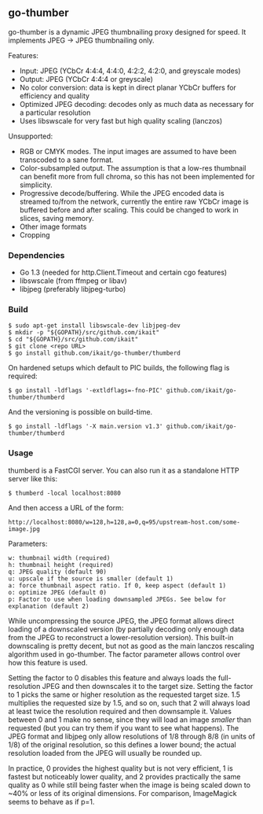 ## go-thumber

go-thumber is a dynamic JPEG thumbnailing proxy designed for speed. It
implements JPEG -> JPEG thumbnailing only.

Features:
* Input: JPEG (YCbCr 4:4:4, 4:4:0, 4:2:2, 4:2:0, and greyscale modes)
* Output: JPEG (YCbCr 4:4:4 or greyscale)
* No color conversion: data is kept in direct planar YCbCr buffers for efficiency and quality
* Optimized JPEG decoding: decodes only as much data as necessary for a particular resolution
* Uses libswscale for very fast but high quality scaling (lanczos)

Unsupported:
* RGB or CMYK modes. The input images are assumed to have been transcoded to a sane format.
* Color-subsampled output. The assumption is that a low-res thumbnail can benefit more from full chroma, so this has not been implemented for simplicity.
* Progressive decode/buffering. While the JPEG encoded data is streamed to/from
  the network, currently the entire raw YCbCr image is buffered before and after
  scaling. This could be changed to work in slices, saving memory.
* Other image formats
* Cropping


### Dependencies

* Go 1.3 (needed for http.Client.Timeout and certain cgo features)
* libswscale (from ffmpeg or libav)
* libjpeg (preferably libjpeg-turbo)


### Build

    $ sudo apt-get install libswscale-dev libjpeg-dev
    $ mkdir -p "${GOPATH}/src/github.com/ikait"
    $ cd "${GOPATH}/src/github.com/ikait"
    $ git clone <repo URL>
    $ go install github.com/ikait/go-thumber/thumberd

On hardened setups which default to PIC builds, the following flag is required:

    $ go install -ldflags '-extldflags=-fno-PIC' github.com/ikait/go-thumber/thumberd

And the versioning is possible on build-time.

    $ go install -ldflags '-X main.version v1.3' github.com/ikait/go-thumber/thumberd

### Usage

thumberd is a FastCGI server. You can also run it as a standalone HTTP server
like this:

    $ thumberd -local localhost:8080

And then access a URL of the form:

    http://localhost:8080/w=128,h=128,a=0,q=95/upstream-host.com/some-image.jpg

Parameters:

    w: thumbnail width (required)
    h: thumbnail height (required)
    q: JPEG quality (default 90)
    u: upscale if the source is smaller (default 1)
    a: force thumbnail aspect ratio. If 0, keep aspect (default 1)
    o: optimize JPEG (default 0)
    p: Factor to use when loading downsampled JPEGs. See below for explanation (default 2)

While uncompressing the source JPEG, the JPEG format allows direct loading of a
downscaled version (by partially decoding only enough data from the JPEG to
reconstruct a lower-resolution version). This built-in downscaling is pretty
decent, but not as good as the main lanczos rescaling algorithm used in
go-thumber. The factor parameter allows control over how this feature is used.

Setting the factor to 0 disables this feature and always loads the
full-resolution JPEG and then downscales it to the target size. Setting the
factor to 1 picks the same or higher resolution as the requested target size.
1.5 multiplies the requested size by 1.5, and so on, such that 2 will always
load at least twice the resolution required and then downsample it. Values
between 0 and 1 make no sense, since they will load an image *smaller* than
requested (but you can try them if you want to see what happens). The JPEG
format and libjpeg only allow resolutions of 1/8 through 8/8 (in units of 1/8)
of the original resolution, so this defines a lower bound; the actual resolution
loaded from the JPEG will usually be rounded up.

In practice, 0 provides the highest quality but is not very efficient, 1 is
fastest but noticeably lower quality, and 2 provides practically the same
quality as 0 while still being faster when the image is being scaled down to
~40% or less of its original dimensions. For comparison, ImageMagick seems to
behave as if p=1.
